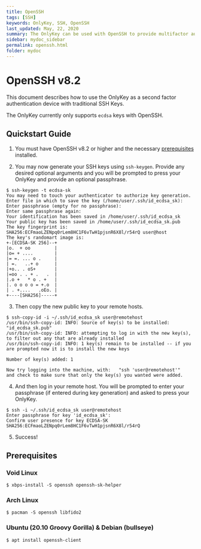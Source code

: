 ```yaml
---
title: OpenSSH
tags: [SSH]
keywords: OnlyKey, SSH, OpenSSH
last_updated: May, 22, 2020
summary: The OnlyKey can be used with OpenSSH to provide multifactor authentication on SSH keys
sidebar: mydoc_sidebar
permalink: openssh.html
folder: mydoc
---
```


# OpenSSH v8.2

This document describes how to use the OnlyKey as a second factor authentication device with traditional SSH Keys.

The OnlyKey currently only supports `ecdsa` keys with OpenSSH.

## Quickstart Guide

1. You must have OpenSSH v8.2 or higher and the necessary [prerequisites](#prerequisites) installed.

2. You may now generate your SSH keys using `ssh-keygen`.  Provide any desired optional arguments and you will be prompted to press your OnlyKey and provide an optional passphrase.

```
$ ssh-keygen -t ecdsa-sk
You may need to touch your authenticator to authorize key generation.
Enter file in which to save the key (/home/user/.ssh/id_ecdsa_sk):
Enter passphrase (empty for no passphrase):
Enter same passphrase again:
Your identification has been saved in /home/user/.ssh/id_ecdsa_sk
Your public key has been saved in /home/user/.ssh/id_ecdsa_sk.pub
The key fingerprint is:
SHA256:ECFmaoLZENpq0rLem8HC1F6vTwH1pjsnR6X8l/r54rQ user@host
The key's randomart image is:
+-[ECDSA-SK 256]--+
|o.  + oo         |
|o= + ....        |
|= =. ... o .     |
| =.   ..+ o      |
|+o.. . oS+       |
|=oo . . + .   .  |
|.o +   * o . +   |
|. o o o o = +.o  |
| . +....   .oEo. |
+----[SHA256]-----+
```

3. Then copy the new public key to your remote hosts.

```
$ ssh-copy-id -i ~/.ssh/id_ecdsa_sk user@remotehost
/usr/bin/ssh-copy-id: INFO: Source of key(s) to be installed: "id_ecdsa_sk.pub"
/usr/bin/ssh-copy-id: INFO: attempting to log in with the new key(s), to filter out any that are already installed
/usr/bin/ssh-copy-id: INFO: 1 key(s) remain to be installed -- if you are prompted now it is to install the new keys

Number of key(s) added: 1

Now try logging into the machine, with:   "ssh 'user@remotehost'"
and check to make sure that only the key(s) you wanted were added.
```

4. And then log in your remote host.  You will be prompted to enter your passphrase (if entered during key generation) and asked to press your OnlyKey.

```
$ ssh -i ~/.ssh/id_ecdsa_sk user@remotehost
Enter passphrase for key 'id_ecdsa_sk':
Confirm user presence for key ECDSA-SK SHA256:ECFmaoLZENpq0rLem8HC1F6vTwH1pjsnR6X8l/r54rQ
```

5. Success!


## Prerequisites

### Void Linux
```
$ xbps-install -S openssh openssh-sk-helper
```


### Arch Linux
```
$ pacman -S openssh libfido2
```

### Ubuntu (20.10 Groovy Gorilla) & Debian (bullseye)
```
$ apt install openssh-client
```


